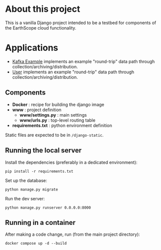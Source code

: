 # About this project

This is a vanilla Django project intended to be a testbed for components of the EarthScope cloud functionality.

# Applications

- [Kafka Example](kafka_example.md) implements an example "round-trip" data path through collection/archiving/distribution.
- [User](es_user.md) implements an example "round-trip" data path through collection/archiving/distribution.

## Components

- **Docker** : recipe for building the django image
- **www** : project definition
  - **www/settings.py** : main settings
  - **www/urls.py** : top-level routing table
- **requirements.txt** : python environment definition

Static files are expected to be in `/django-static`.

## Running the local server

Install the dependencies (preferably in a dedicated environment):

    pip install -r requirements.txt

Set up the database:

    python manage.py migrate

Run the dev server:

    python manage.py runserver 0.0.0.0:8000

## Running in a container

After making a code change, run (from the main project directory):

    docker compose up -d --build

